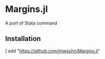 # Margins.jl
A port of Stata command

## Installation

] add "https://github.com/mwsohn/Margins.jl"

## 
